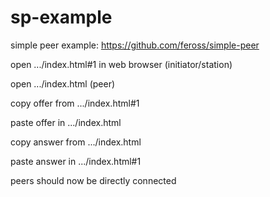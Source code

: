# sp-example
simple peer example: https://github.com/feross/simple-peer

open .../index.html#1 in web browser (initiator/station)

open .../index.html (peer)


copy offer from .../index.html#1

paste offer in .../index.html

copy answer from .../index.html

paste answer in .../index.html#1


peers should now be directly connected
